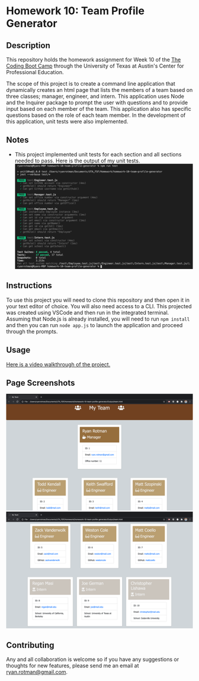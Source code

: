 # Homework 10: Team Profile Generator

## Description
This repository holds the homework assignment for Week 10 of the [The Coding Boot Camp](https://techbootcamps.utexas.edu/coding/) through the University of Texas at Austin's Center for Professional Education.

The scope of this project is to create a command line application that dynamically creates an html page that lists the members of a team based on three classes; manager, engineer, and intern. This application uses Node and the Inquirer package to prompt the user with questions and to provide input based on each member of the team. This application also has specific questions based on the role of each team member. In the development of this application, unit tests were also implemented. 

## Notes
* This project implemented unit tests for each section and all sections needed to pass. Here is the output of my unit tests.
    ![ReadMe_ScreenShot_UnitTests](./Assets/Images/ReadMe_ScreenShot_UnitTests.png)

## Instructions
To use this project you will need to clone this repository and then open it in your text editor of choice. You will also need access to a CLI. This projected was created using VSCode and then run in the integrated terminal. Assuming that Node.js is already installed, you will need to run ```npm install``` and then you can run ```node app.js``` to launch the application and proceed through the prompts.

## Usage
[Here is a video walkthrough of the project.](https://drive.google.com/file/d/1w39yOM-MZdt1zuDuOsAq00sdObA8Fi7v/view)

## Page Screenshots
![ReadMe_Screenshot_HTMLpageTop](./Assets/Images/ReadMe_ScreenShot_HTMLpageTop.png)
![ReadMe_Screenshot_HTMLpageBottom](./Assets/Images/ReadMe_ScreenShot_HTMLpageBottom.png)

## Contributing
Any and all collaboration is welcome so if you have any suggestions or thoughts for new features, please send me an email at ryan.rotman@gmail.com.
